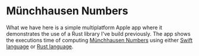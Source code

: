#  Münchhausen Numbers
What we have here is a simple multiplatform Apple app where it demonstrates the use of a Rust library I've build previously. The app shows the executions time of computing [Münchhausen Numbers](https://en.wikipedia.org/wiki/Perfect_digit-to-digit_invariant) using either [Swift language](https://www.swift.org) or [Rust language](https://www.rust-lang.org).
